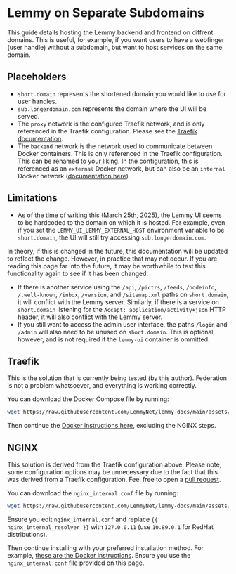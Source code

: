 # Lemmy on Separate Subdomains

This guide details hosting the Lemmy backend and frontend on diffrent domains. This is useful, for example, if you want users to have a webfinger (user handle) without a subdomain, but want to host services on the same domain.

## Placeholders

- `short.domain` represents the shortened domain you would like to use for user handles.
- `sub.longerdomain.com` represents the domain where the UI will be served.
- The `proxy` network is the configured Traefik network, and is only referenced in the Traefik configuration. Please see the [Traefik documentation](https://doc.traefik.io/traefik/providers/docker/#network).
- The `backend` network is the network used to communicate between Docker containers. This is only referenced in the Traefik configuration. This can be renamed to your liking. In the configuration, this is referenced as an `external` Docker network, but can also be an `internal` Docker network ([documentation here](https://docs.docker.com/compose/how-tos/networking/#use-a-pre-existing-network)).

## Limitations

- As of the time of writing this (March 25th, 2025), the Lemmy UI seems to be hardcoded to the domain on which it is hosted. For example, even if you set the `LEMMY_UI_LEMMY_EXTERNAL_HOST` environment variable to be `short.domain`, the UI will still try accessing `sub.longerdomain.com`.

In theory, if this is changed in the future, this documentation will be updated to reflect the change. However, in practice that may not occur. If you are reading this page far into the future, it may be worthwhile to test this functionality again to see if it has been changed.

- If there is another service using the `/api`, `/pictrs`, `/feeds`, `/nodeinfo`, `/.well-known`, `/inbox`, `/version`, and `/sitemap.xml` paths on `short.domain`, it will conflict with the Lemmy server. Similarly, if there is a service on `short.domain` listening for the `Accept: application/activity+json` HTTP header, it will also conflict with the Lemmy server.
- If you still want to access the admin user interface, the paths `/login` and `/admin` will also need to be unused on `short.domain`. This is optional, however, and is not required if the `lemmy-ui` container is ommitted.

## Traefik

This is the solution that is currently being tested (by this author). Federation is not a problem whatsoever, and everything is working correctly.

You can download the Docker Compose file by running:

```sh
wget https://raw.githubusercontent.com/LemmyNet/lemmy-docs/main/assets/separate_subdomains/traefik/compose.yml
```

Then continue the [Docker instructions here](https://join-lemmy.org/docs/administration/install_docker.html), excluding the NGINX steps.

## NGINX

This solution is derived from the Traefik configuration above. Please note, some configuration options may be unnecessary due to the fact that this was derived from a Traefik configuration. Feel free to open a [pull request](https://github.com/LemmyNet/lemmy-docs).

You can download the `nginx_internal.conf` file by running:

```sh
wget https://raw.githubusercontent.com/LemmyNet/lemmy-docs/main/assets/separate_subdomains/nginx/nginx_internal.conf
```

Ensure you edit `nginx_internal.conf` and replace `{{ nginx_internal_resolver }}` with `127.0.0.11` (use `10.89.0.1` for RedHat distributions).

Then continue installing with your preferred installation method. For example, [these are the Docker instructions](https://join-lemmy.org/docs/administration/install_docker.html). Ensure you use the `nginx_internal.conf` file provided on this page.
